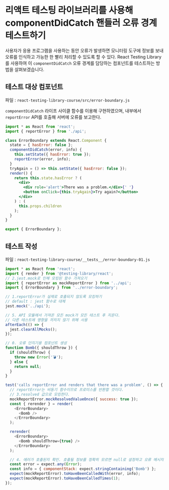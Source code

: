 # 리액트 테스팅 라이브러리를 사용해 componentDidCatch 핸들러 오류 경계 테스트하기

사용자가 응용 프로그램을 사용하는 동안 오류가 발생하면 모니터링 도구에 정보를 보내 오류를 인식하고 가능한 한 빨리 처리할 수 있도록 할 수 있다.
React Testing Library를 사용하여 이 `componentDidCatch` 오류 경계를 담당하는 컴포넌트를 테스트하는 방법을 살펴보겠습니다.

## 테스트 대상 컴포넌트

파일 : `react-testing-library-course/src/error-boundary.js`

`componentDidCatch` 라이프 사이클 함수를 이용해 구현하였으며, 내부에서 `reportError` API를 호출해 서버에 오류를 보고한다.

```jsx
import * as React from 'react';
import { reportError } from './api';

class ErrorBoundary extends React.Component {
  state = { hasError: false };
  componentDidCatch(error, info) {
    this.setState({ hasError: true });
    reportError(error, info);
  }
  tryAgain = () => this.setState({ hasError: false });
  render() {
    return this.state.hasError ? (
      <div>
        <div role='alert'>There was a problem.</div>{' '}
        <button onClick={this.tryAgain}>Try again?</button>
      </div>
    ) : (
      this.props.children
    );
  }
}

export { ErrorBoundary };
```

## 테스트 작성

파일 : `react-testing-library-course/__tests__/error-boundary-01.js`

```js
import * as React from 'react';
import { render } from '@testing-library/react';
// 2.jest.mock로 인해 모킹된 함수 가져오기
import { reportError as mockReportError } from '../api';
import { ErrorBoundary } from '../error-boundary';

// 1.reportError가 실제로 호출되지 않도록 모킹하기
// default : jest 함수로 대체
jest.mock('../api');

// 5. API 모듈에서 가져온 모든 mock가 모든 테스트 후 지운다.
// 다른 테스트에 영향을 끼치지 않기 위해 사용
afterEach(() => {
  jest.clearAllMocks();
});

// 0. 오류 던지기용 컴포넌트 생성
function Bomb({ shouldThrow }) {
  if (shouldThrow) {
    throw new Error('💣');
  } else {
    return null;
  }
}

test('calls reportError and renders that there was a problem', () => {
  // reportError는 비동기 함수이므로 프로미스를 반환할 것이다.
  // 3.resolved 값으로 모킹한다.
  mockReportError.mockResolvedValueOnce({ success: true });
  const { rerender } = render(
    <ErrorBoundary>
      <Bomb />
    </ErrorBoundary>
  );

  rerender(
    <ErrorBoundary>
      <Bomb shouldThrow={true} />
    </ErrorBoundary>
  );

  // 4. 에러가 호출된지 확인. 호출될 정보를 정확히 모르면 null로 설정하고 오류 메시지를 확인 후 이를 이용한다.
  const error = expect.any(Error);
  const info = { componentStack: expect.stringContaining('Bomb') };
  expect(mockReportError).toHaveBeenCalledWith(error, info);
  expect(mockReportError).toHaveBeenCalledTimes(1);
});
```
